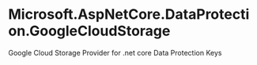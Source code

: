 # Microsoft.AspNetCore.DataProtection.GoogleCloudStorage
Google Cloud Storage Provider for .net core Data Protection Keys
